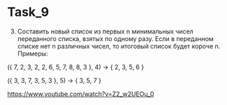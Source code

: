 # Task_9
3. Составить новый список из первых n минимальных чисел переданного списка, 
взятых по одному разу. Если в переданном списке нет n различных чисел, то итоговый список будет короче n.
Примеры:

({ 7, 2, 3, 2, 2, 6, 5, 7, 8, 8, 3 }, 4) → { 2, 3, 5, 6 }

({ 3, 3, 7, 3, 5, 3 }, 5) → { 3, 5, 7 }

https://www.youtube.com/watch?v=Z2_w2UEOu_0
